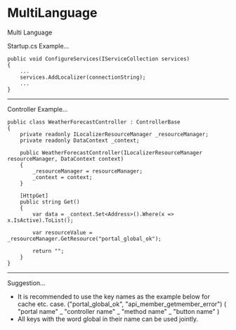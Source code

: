# MultiLanguage
Multi Language 

Startup.cs Example...

    public void ConfigureServices(IServiceCollection services)
    { 
        ...
        services.AddLocalizer(connectionString);
        ...
    }
   
   
----------------------------------------------------------------------------------------------------------------------


Controller Example...


    public class WeatherForecastController : ControllerBase
    {
        private readonly ILocalizerResourceManager _resourceManager;
        private readonly DataContext _context;

        public WeatherForecastController(ILocalizerResourceManager resourceManager, DataContext context)
        {
            _resourceManager = resourceManager;
            _context = context;
        }

        [HttpGet]
        public string Get()
        {
            var data = _context.Set<Address>().Where(x => x.IsActive).ToList();

            var resourceValue = _resourceManager.GetResource("portal_global_ok");

            return "";
        }
    }


----------------------------------------------------------------------------------------------------------------------

Suggestion...

- It is recommended to use the key names as the example below for cache etc. case.  ("portal_global_ok", "api_member_getmember_error")
( "portal name" _ "controller name" _ "method name" _ "button name" )
- All keys with the word global in their name can be used jointly.
  
